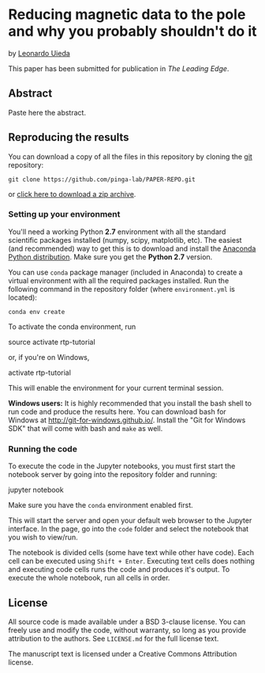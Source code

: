 # Reducing magnetic data to the pole and why you probably shouldn't do it

by
[Leonardo Uieda](http://www.leouieda.com)

This paper has been submitted for publication in *The Leading Edge*.


## Abstract

Paste here the abstract.


## Reproducing the results

You can download a copy of all the files in this repository by cloning the
[git](https://git-scm.com/) repository:

    git clone https://github.com/pinga-lab/PAPER-REPO.git

or [click here to download a zip archive](https://github.com/pinga-lab/PAPER-REPO/archive/master.zip).



### Setting up your environment

You'll need a working Python **2.7** environment with all the standard
scientific packages installed (numpy, scipy, matplotlib, etc).  The easiest
(and recommended) way to get this is to download and install the
[Anaconda Python distribution](http://continuum.io/downloads#all).
Make sure you get the **Python 2.7** version.

You can use `conda` package manager (included in Anaconda) to create a
virtual environment with all the required packages installed.
Run the following command in the repository folder (where `environment.yml`
is located):

    conda env create

To activate the conda environment, run

  source activate rtp-tutorial

or, if you're on Windows,

  activate rtp-tutorial

This will enable the environment for your current terminal session.

**Windows users:** It is highly recommended that you install the bash shell
to run code and produce the results here.
You can download bash for Windows at http://git-for-windows.github.io/.
Install the "Git for Windows SDK" that will come with bash and `make` as
well.


### Running the code

To execute the code in the Jupyter notebooks, you must first start the
notebook server by going into the repository folder and running:

  jupyter notebook

Make sure you have the `conda` environment enabled first.

This will start the server and open your default web browser to the Jupyter
interface. In the page, go into the `code` folder and select the
notebook that you wish to view/run.

The notebook is divided cells (some have text while other have code).
Each cell can be executed using `Shift + Enter`.
Executing text cells does nothing and executing code cells runs the code
and produces it's output.
To execute the whole notebook, run all cells in order.


## License

All source code is made available under a BSD 3-clause license.  You can freely
use and modify the code, without warranty, so long as you provide attribution
to the authors.  See `LICENSE.md` for the full license text.

The manuscript text is licensed under a Creative Commons Attribution license.
